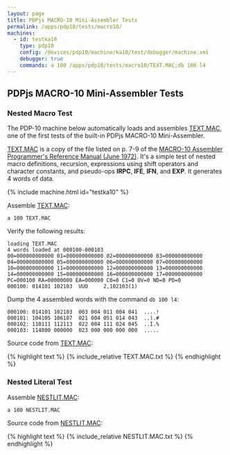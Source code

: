 ```yaml
---
layout: page
title: PDPjs MACRO-10 Mini-Assembler Tests
permalink: /apps/pdp10/tests/macro10/
machines:
  - id: testka10
    type: pdp10
    config: /devices/pdp10/machine/ka10/test/debugger/machine.xml
    debugger: true
    commands: a 100 /apps/pdp10/tests/macro10/TEXT.MAC;db 100 l4
---
```


PDPjs MACRO-10 Mini-Assembler Tests
-----------------------------------

### Nested Macro Test

The PDP-10 machine below automatically loads and assembles [TEXT.MAC](TEXT.MAC.txt), one of the
first tests of the built-in PDPjs MACRO-10 Mini-Assembler.

[TEXT.MAC](TEXT.MAC.txt) is a copy of the file listed on p. 7-9 of the
[MACRO-10 Assembler Programmer's Reference Manual (June 1972)](/pubs/dec/pdp10/).  It's a simple test
of nested macro definitions, recursion, expressions using shift operators and character constants,
and pseudo-ops **IRPC**, **IFE**, **IFN**, and **EXP**.  It generates 4 words of data. 

{% include machine.html id="testka10" %}

Assemble [TEXT.MAC](TEXT.MAC.txt):

	a 100 TEXT.MAC

Verify the following results:

	loading TEXT.MAC
	4 words loaded at 000100-000103
	00=000000000000 01=000000000000 02=000000000000 03=000000000000 
	04=000000000000 05=000000000000 06=000000000000 07=000000000000 
	10=000000000000 11=000000000000 12=000000000000 13=000000000000 
	14=000000000000 15=000000000000 16=000000000000 17=000000000000 
	PC=000100 RA=00000000 EA=000000 C0=0 C1=0 OV=0 ND=0 PD=0 
	000100: 014101 102103  UUO     2,102103(1)

Dump the 4 assembled words with the command `db 100 l4`:

	000100: 014101 102103  003 004 011 004 041  ....!
	000101: 104105 106107  021 004 051 014 043  ..).#
	000102: 110111 112113  022 004 111 024 045  ..I.%
	000103: 114000 000000  023 000 000 000 000  .....

Source code from [TEXT.MAC](TEXT.MAC.txt):
 
{% highlight text %}
{% include_relative TEXT.MAC.txt %}
{% endhighlight %}

### Nested Literal Test

Assemble [NESTLIT.MAC](NESTLIT.MAC.txt):

    a 100 NESTLIT.MAC
 
Source code from [NESTLIT.MAC](NESTLIT.MAC.txt):

{% highlight text %}
{% include_relative NESTLIT.MAC.txt %}
{% endhighlight %}
